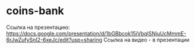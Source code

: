 # coins-bank

Ссылка на презентацию: https://docs.google.com/presentation/d/1bGBbcok15iVbqlSNjuUcMmmE-6rJwZufySnI2-6xeJc/edit?usp=sharing
Ссылка на видео - в презентации

